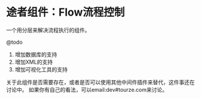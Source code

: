 # 途者组件：Flow流程控制

一个用分层来解决流程执行的组件。

@todo

1. 增加数据库的支持
2. 增加XML的支持
3. 增加可视化工具的支持

关于此组件是否需要存在，或者是否可以使用其他中间件插件来替代，这件事还在讨论中。
如果你有自己的看法，可以email:dev#tourze.com来讨论。